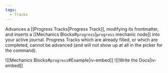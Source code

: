 ```yaml
---
tags:
  - Tracks
---
```

Advances a [[Progress Tracks|Progress Track]], modifying its frontmatter, and inserts a [[Mechanics Blocks#`progress`|`progress` mechanic node]] into your active journal. Progress Tracks which are already filled, or which are completed, cannot be advanced (and will not show up at all in the picker for the command).

![[Mechanics Blocks#`progress`#Example|iv-embed]]
![[Write the Docs|iv-embed]]